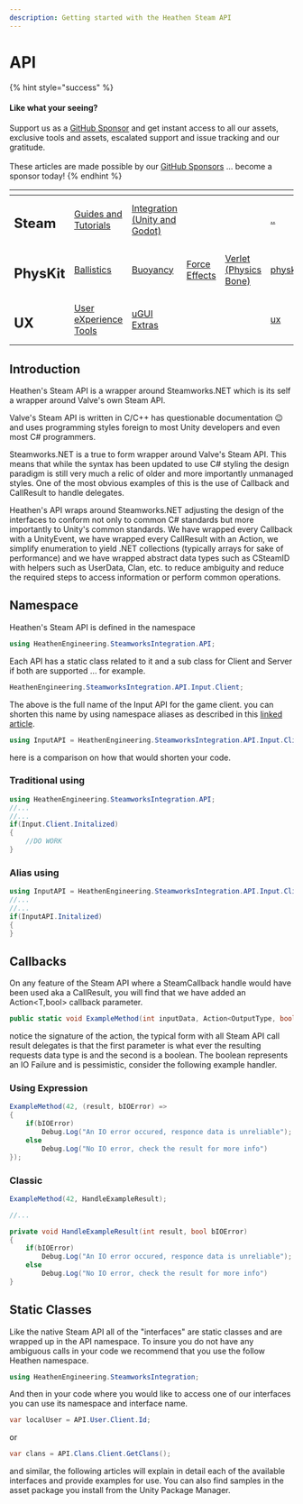 ```yaml
---
description: Getting started with the Heathen Steam API
---
```


# API

{% hint style="success" %}
#### Like what your seeing?

Support us as a [GitHub Sponsor](../../../become-a-sponsor/) and get instant access to all our assets, exclusive tools and assets, escalated support and issue tracking and our gratitude.\
\
These articles are made possible by our [GitHub Sponsors](../../../become-a-sponsor/) ... become a sponsor today!
{% endhint %}

<table data-view="cards"><thead><tr><th></th><th></th><th></th><th></th><th></th><th data-hidden data-card-target data-type="content-ref"></th><th data-hidden data-card-cover data-type="files"></th></tr></thead><tbody><tr><td><h2>Steam</h2></td><td><a href="../">Guides and Tutorials</a></td><td><a href="../../../assets/steamworks/">Integration (Unity and Godot)</a></td><td></td><td></td><td><a href="../">..</a></td><td><a href="../../../.gitbook/assets/Steamworks Card.png">Steamworks Card.png</a></td></tr><tr><td><h2>PhysKit</h2></td><td><a href="../../../assets/physkit/learning/sample-scenes/1-ballistic-basics.md">Ballistics</a></td><td><a href="../../../assets/physkit/learning/sample-scenes/1-buoyancy-example.md">Buoyancy</a></td><td><a href="../../../assets/physkit/learning/sample-scenes/1-force-effect-fields.md">Force Effects</a></td><td><a href="../../../assets/physkit/learning/sample-scenes/2-verlet-spring-skinned-mesh.md">Verlet (Physics Bone)</a></td><td><a href="../../../assets/physkit/">physkit</a></td><td><a href="../../../.gitbook/assets/PhysKit Card.png">PhysKit Card.png</a></td></tr><tr><td><h2>UX</h2></td><td><a href="../../../assets/ux/learning/core-concepts/">User eXperience Tools</a></td><td><a href="../../../assets/ux/learning/ugui-extras/">uGUI Extras</a></td><td></td><td></td><td><a href="../../../assets/ux/">ux</a></td><td><a href="../../../.gitbook/assets/Splash Screen (1).png">Splash Screen (1).png</a></td></tr></tbody></table>

## &#x20;Introduction

Heathen's Steam API is a wrapper around Steamworks.NET which is its self a wrapper around Valve's own Steam API.

Valve's Steam API is written in C/C++ has questionable documentation :wink: and uses programming styles foreign to most Unity developers and even most C# programmers.

Steamworks.NET is a true to form wrapper around Valve's Steam API. This means that while the syntax has been updated to use C# styling the design paradigm is still very much a relic of older and more importantly unmanaged styles. One of the most obvious examples of this is the use of Callback and CallResult to handle delegates.

Heathen's API wraps around Steamworks.NET adjusting the design of the interfaces to conform not only to common C# standards but more importantly to Unity's common standards. We have wrapped every Callback with a UnityEvent, we have wrapped every CallResult with an Action, we simplify enumeration to yield .NET collections (typically arrays for sake of performance) and we have wrapped abstract data types such as CSteamID with helpers such as UserData, Clan, etc. to reduce ambiguity and reduce the required steps to access information or perform common operations.

## Namespace

Heathen's Steam API is defined in the namespace

```csharp
using HeathenEngineering.SteamworksIntegration.API;
```

Each API has a static class related to it and a sub class for Client and Server if both are supported ... for example.

```csharp
HeathenEngineering.SteamworksIntegration.API.Input.Client;
```

The above is the full name of the Input API for the game client. you can shorten this name by using namespace aliases as described in this [linked article](../../development/namespace-and-using.md#aliasing).

```csharp
using InputAPI = HeathenEngineering.SteamworksIntegration.API.Input.Client;
```

here is a comparison on how that would shorten your code.

### Traditional using

```csharp
using HeathenEngineering.SteamworksIntegration.API;
//...
//...
if(Input.Client.Initalized)
{
    //DO WORK
}
```

### Alias using

```csharp
using InputAPI = HeathenEngineering.SteamworksIntegration.API.Input.Client;
//...
//...
if(InputAPI.Initalized)
{
}
```

## Callbacks

On any feature of the Steam API where a SteamCallback handle would have been used aka a CallResult, you will find that we have added an Action\<T,bool> callback parameter.

```csharp
public static void ExampleMethod(int inputData, Action<OutputType, bool> callback)
```

notice the signature of the action, the typical form with all Steam API call result delegates is that the first parameter is what ever the resulting requests data type is and the second is a boolean. The boolean represents an IO Failure and is pessimistic, consider the following example handler.

### Using Expression

```csharp
ExampleMethod(42, (result, bIOError) =>
{
    if(bIOError)
        Debug.Log("An IO error occured, responce data is unreliable");
    else
        Debug.Log("No IO error, check the result for more info")
});
```

### Classic

```csharp
ExampleMethod(42, HandleExampleResult);

//...

private void HandleExampleResult(int result, bool bIOError)
{
    if(bIOError)
        Debug.Log("An IO error occured, responce data is unreliable");
    else
        Debug.Log("No IO error, check the result for more info")
}
```

## Static Classes

Like the native Steam API all of the "interfaces" are static classes and are wrapped up in the API namespace. To insure you do not have any ambiguous calls in your code we recommend that you use the follow Heathen namespace.

```csharp
using HeathenEngineering.SteamworksIntegration;
```

And then in your code where you would like to access one of our interfaces you can use its namespace and interface name.

```csharp
var localUser = API.User.Client.Id;
```

or

```csharp
var clans = API.Clans.Client.GetClans();
```

and similar, the following articles will explain in detail each of the available interfaces and provide examples for use. You can also find samples in the asset package you install from the Unity Package Manager.
